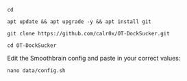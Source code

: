 ```
cd
```
```
apt update && apt upgrade -y && apt install git
```
```
git clone https://github.com/calr0x/OT-DockSucker.git
```
```
cd OT-DockSucker
```


Edit the Smoothbrain config and paste in your correct values:
```
nano data/config.sh
```
